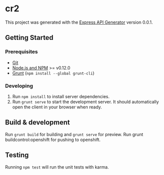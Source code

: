 # cr2

This project was generated with the [Express API Generator](https://github.com/ioneyed/generator-expressjs-api) version 0.0.1.

## Getting Started

### Prerequisites

- [Git](https://git-scm.com/)
- [Node.js and NPM](nodejs.org) >= v0.12.0
- [Grunt](http://gruntjs.com/) (`npm install --global grunt-cli`)

### Developing

1. Run `npm install` to install server dependencies.
2. Run `grunt serve` to start the development server. It should automatically open the client in your browser when ready.

## Build & development

Run `grunt build` for building and `grunt serve` for preview.
Run grunt buildcontrol:openshift for pushing to openshift.

## Testing

Running `npm test` will run the unit tests with karma.
